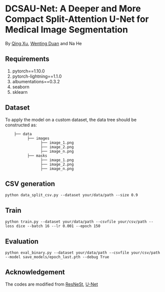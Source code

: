 # DCSAU-Net: A Deeper and More Compact Split-Attention U-Net for Medical Image Segmentation
By [Qing Xu](https://www.linkedin.com/in/%E5%8D%BF-%E5%BE%90-6556a9181/), [Wenting Duan](https://staff.lincoln.ac.uk/wduan) and Na He
## Requirements
1. pytorch==1.10.0
2. pytorch-lightning==1.1.0
3. albumentations==0.3.2
4. seaborn
5. sklearn
## Dataset
To apply the model on a custom dataset, the data tree should be constructed as:
``` 
    ├── data
          ├── images
                ├── image_1.png
                ├── image_2.png
                ├── image_n.png
          ├── masks
                ├── image_1.png
                ├── image_2.png
                ├── image_n.png
```
## CSV generation 
```
python data_split_csv.py --dataset your/data/path --size 0.9 
```
## Train
```
python train.py --dataset your/data/path --csvfile your/csv/path --loss dice --batch 16 --lr 0.001 --epoch 150 
```
## Evaluation
```
python eval_binary.py --dataset your/data/path --csvfile your/csv/path --model save_models/epoch_last.pth --debug True
```
## Acknowledgement
The codes are modified from [ResNeSt](https://github.com/zhanghang1989/ResNeSt/tree/5fe47e93bd7e098d15bc278d8ab4812b82b49414), [U-Net](https://github.com/milesial/Pytorch-UNet)
